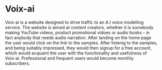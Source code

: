 # Voix-ai
Voix-ai is a website designed to drive traffic to an A.I voice modelling service.
The website is aimed at content creators, whether it is somebody making YouTube videos, product promotional vidoes
or audio books - in fact anybody that needs audio narration.
After landing on the home page the user would click on the link to the samples. After listenig to the samples,
and being suitably impressed, they would then signup for a free account, which would acquaint the user with the functionality and usefulness of Voix-ai. Professional and frequent users would become monthly subscribers.


